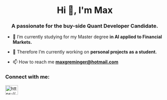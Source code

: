 
<h1 align="center">Hi 👋, I'm Max</h1>
<h3 align="center">A passionate for the buy-side Quant Developer Candidate.</h3>

- 🌱 I’m currently studying for my Master degree **in AI applied to Financial Markets.**

- 🔭 Therefore I’m currently working on **personal projects as a student.**

- 📫 How to reach me **maxgreminger@hotmail.com**

<h3 align="left">Connect with me:</h3>
<p align="left">
<a href="https://linkedin.com/in/https://www.linkedin.com/in/zgmaximiliano/" target="blank"><img align="center" src="https://raw.githubusercontent.com/rahuldkjain/github-profile-readme-generator/master/src/images/icons/Social/linked-in-alt.svg" alt="https://www.linkedin.com/in/zgmaximiliano/" height="30" width="40" /></a>
</p>

